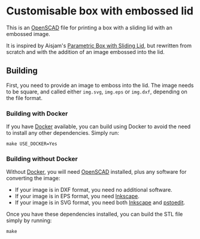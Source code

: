 Customisable box with embossed lid
==================================

This is an [OpenSCAD] file for printing a box with a sliding lid with an embossed image.

It is inspired by Aisjam's [Parametric Box with Sliding Lid][tiv468917], but rewritten from scratch and with the addition of an image embossed into the lid.

Building
--------

First, you need to provide an image to emboss into the lid.  The image needs to be square, and called either `img.svg`, `img.eps` or `img.dxf`, depending on the file format.

### Building with Docker

If you have [Docker] available, you can build using Docker to avoid the need to install any other dependencies.  Simply run:

    make USE_DOCKER=Yes

### Building without Docker

Without [Docker], you will need [OpenSCAD] installed, plus any software for converting the image:

*   If your image is in DXF format, you need no additional software.
*   If your image is in EPS format, you need [Inkscape].
*   If your image is in SVG format, you need both [Inkscape] and [pstoedit].

Once you have these dependencies installed, you can build the STL file simply by running:

    make

[OpenSCAD]: http://www.openscad.org/
[tiv468917]: https://www.thingiverse.com/thing:468917
[Docker]: https://www.docker.com/
[Inkscape]: https://inkscape.org/
[pstoedit]: http://www.calvina.de/pstoedit/

